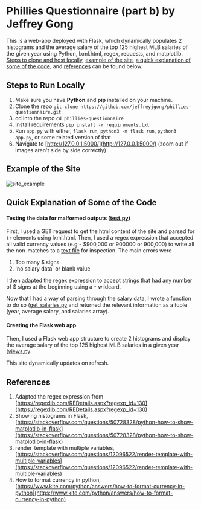 # Phillies Questionnaire (part b) by Jeffrey Gong

This is a web-app deployed with Flask, which dynamically populates 2 histograms and the average salary of the top 125 highest MLB salaries of the given year using Python, lxml.html, regex, requests, and matplotlib. [Steps to clone and host locally](#steps-to-run-locally), [example of the site](#example-of-the-site), [a quick explanation of some of the code](#quick-explanation-of-some-of-the-code), and [references](#references) can be found below. 

## Steps to Run Locally
1. Make sure you have **Python** and **pip** installed on your machine. 
2. Clone the repo ```git clone https://github.com/jeffreyjgong/phillies-questionnaire.git```
3. cd into the repo ```cd phillies-questionnaire```
4. Install requirements ```pip install -r requirements.txt```
5. Run ```app.py``` with either, ```flask run```, ```python3 -m flask run```, ```python3 app.py```, or some related version of that
6. Navigate to [http://127.0.0.1:5000/](http://127.0.0.1:5000/) (zoom out if images aren't side by side correctly)
## Example of the Site
![site_example](https://user-images.githubusercontent.com/82338138/152037604-42b3cb6b-ebb5-440f-a0b7-9d26db5a8bc4.PNG)

## Quick Explanation of Some of the Code
#### Testing the data for malformed outputs ([test.py](https://github.com/jeffreyjgong/phillies-questionnaire/blob/main/tests/test.py))
First, I used a GET request to get the html content of the site and parsed for ```tr``` elements using lxml.html. Then, I used a regex expression that accepted all valid currency values (e.g - $900,000 or 900000 or 900,000) to write all the non-matches to a [text file](https://github.com/jeffreyjgong/phillies-questionnaire/blob/main/test_outputs/malformed_outputs.txt) for inspection. 
The main errors were
1. Too many $ signs
2. 'no salary data' or blank value

I then adapted the regex expression to accept strings that had any number of $ signs at the beginning using a ```*``` wildcard. 

Now that I had a way of parsing through the salary data, I wrote a function to do so ([get_salaries.py](https://github.com/jeffreyjgong/phillies-questionnaire/blob/main/get_salaries.py) and returned the relevant information as a tuple (year, average salary, and salaries array).

#### Creating the Flask web app
Then, I used a Flask web app structure to create 2 histograms and display the average salary of the top 125 highest MLB salaries in a given year ([views,py](https://github.com/jeffreyjgong/phillies-questionnaire/blob/main/website/views.py). 

This site dynamically updates on refresh. 

## References
1. Adapted the regex expression from [https://regexlib.com/REDetails.aspx?regexp_id=130](https://regexlib.com/REDetails.aspx?regexp_id=130)
2. Showing histograms in Flask, [https://stackoverflow.com/questions/50728328/python-how-to-show-matplotlib-in-flask](https://stackoverflow.com/questions/50728328/python-how-to-show-matplotlib-in-flask)
3. render_template with multiple variables, [https://stackoverflow.com/questions/12096522/render-template-with-multiple-variables](https://stackoverflow.com/questions/12096522/render-template-with-multiple-variables)
4. How to format currency in python, [https://www.kite.com/python/answers/how-to-format-currency-in-python](https://www.kite.com/python/answers/how-to-format-currency-in-python)
